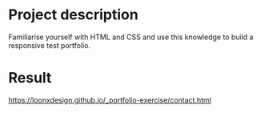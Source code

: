 # Project description

Familiarise yourself with HTML and CSS and use this knowledge to build a responsive test portfolio.

# Result

https://loonxdesign.github.io/_portfolio-exercise/contact.html
